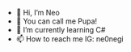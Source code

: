 - 👋 Hi, I’m Neo
- 👀 You can call me Pupa!
- 🌱 I’m currently learning C#
- 📫 How to reach me IG: ne0negi

<!---
IssadaornNK/IssadaornNK is a ✨ special ✨ repository because its `README.md` (this file) appears on your GitHub profile.
You can click the Preview link to take a look at your changes.
--->
